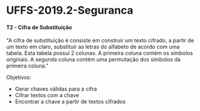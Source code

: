 # UFFS-2019.2-Seguranca

#### T2 - Cifra de Substituição
"A cifra de substituição é consiste em construir um texto cifrado, a partir de um texto em claro, substituir as letras do alfabeto de acordo com uma tabela. Esta tabela possui 2 colunas. A primeira coluna contém os símbolos originais. A segunda coluna contém uma permutação dos símbolos da primeira coluna."

Objetivos:
* Gerar chaves válidas para a cifra
* Cifrar textos com a chave
* Encontrar a chave a partir de textos cifrados
